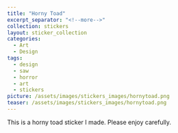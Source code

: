 ```yaml
---
title: "Horny Toad"
excerpt_separator: "<!--more-->"
collection: stickers
layout: sticker_collection
categories:
  - Art
  - Design
tags:
  - design
  - saw
  - horror
  - art
  - stickers
picture: /assets/images/stickers_images/hornytoad.png
teaser: /assets/images/stickers_images/hornytoad.png
---
```

This is a horny toad sticker I made. Please enjoy carefully.  

